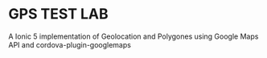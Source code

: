 # GPS TEST LAB

A Ionic 5 implementation of Geolocation and Polygones using Google Maps API and cordova-plugin-googlemaps
